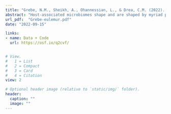 ```yaml
---
title: "Grebe, N.M., Sheikh, A., Ohannessian, L., & Drea, C.M. (2022). Effects of Oxytocin Receptor Blockade on Dyadic Social Behavior in Monogamous and Non-Monogamous Eulemur. bioRxiv."
abstract: "Host-associated microbiomes shape and are shaped by myriad processes that ultimately delineate their symbiotic functions. Whereas a host‘s stable traits, such as its lineage, relate to gross aspects of its microbiome structure, transient factors, such as its varying physiological state, relate to shorter-term, structural variation. Our understanding of these relationships in primates derives principally from anthropoid studies and would benefit from a broader, comparative perspective. We thus examined the vaginal, labial, and axillary microbiota of captive, female ring-tailed lemurs (Lemur catta) and Coquerel‘s sifakas (Propithecus coquereli), across an ovarian cycle, to better understand their relation to stable (e.g. species identity/mating system, body site) and transient (e.g. ovarian hormone concentration, forest access) host features. We used 16S amplicon sequencing to determine microbial composition and enzyme-linked immunosorbent assays to measure serum hormone concentrations. We found marked variation in microbiota diversity and community composition between lemur species and their body sites. Across both host species, microbial diversity was significantly correlated with ovarian hormone concentrations; negatively with progesterone and positively with estradiol. The hosts‘ differential forest access related to the diversity of environmental microbes, particularly in axillary microbiomes. Such transient endogenous and exogenous modulators have potential implications for host reproductive health and behavioral ecology."
url_pdf:  "Grebe-eulemur.pdf"
date: "2022-09-15"

links: 
- name: Data + Code
  url: https://osf.io/q2cvf/


# View.
#   1 = List
#   2 = Compact
#   3 = Card
#   4 = Citation
view: 2

# Optional header image (relative to `static/img/` folder).
header:
  caption: ""
  image: ""
---
```


